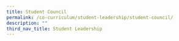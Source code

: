 ```yaml
---
title: Student Council
permalink: /co-curriculum/student-leadership/student-council/
description: ""
third_nav_title: Student Leadership
---
```


